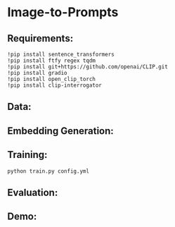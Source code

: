 # Image-to-Prompts

## Requirements:
```
!pip install sentence_transformers
!pip install ftfy regex tqdm
!pip install git+https://github.com/openai/CLIP.git
!pip install gradio
!pip install open_clip_torch
!pip install clip-interrogator
```

## Data:

## Embedding Generation:

## Training:
```
python train.py config.yml
```

## Evaluation:

## Demo:
